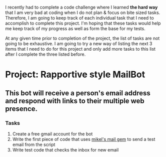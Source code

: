 I recently had to complete a code challenge where I learned **the hard way** that
I am very bad at coding when I do not plan & focus on bite sized tasks. Therefore,
I am going to keep track of each individual task that I need to accomplish
to complete this project. I'm hoping that these tasks would help me keep track
of my progress as well as form the base for my tests.

At any given time prior to completion of the project, the list of tasks are not
going to be exhaustive. I am going to try a new way of listing the next 3 items that
I need to do for this project and only add more tasks to this list after I complete the
three listed before.

# Project: Rapportive style MailBot #

## This bot will receive a person's email address and respond with links to their multiple web presence. #

### Tasks ###

1.  Create a free gmail account for the bot
2.  Write the first piece of code that uses [mikel's mail gem](http://github.com/mikel/mail) to send a test email from the script
3.  Write test code that checks the inbox for new email
